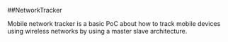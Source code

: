 ##NetworkTracker

Mobile network tracker is a basic PoC about how to track mobile devices using wireless networks by using a master slave architecture.
